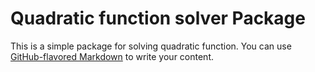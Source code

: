 # Quadratic function solver Package

This is a simple package for solving quadratic function. You can use
[GitHub-flavored Markdown](https://guides.github.com/features/mastering-markdown/)
to write your content.